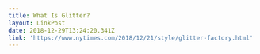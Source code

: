 ```yaml
---
title: What Is Glitter?
layout: LinkPost
date: 2018-12-29T13:24:20.341Z
link: 'https://www.nytimes.com/2018/12/21/style/glitter-factory.html'
---
```

